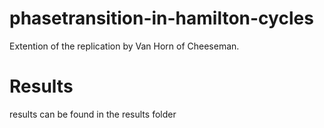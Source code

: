 # phasetransition-in-hamilton-cycles
Extention of the replication by Van Horn of Cheeseman.

# Results
results can be found in the results folder
